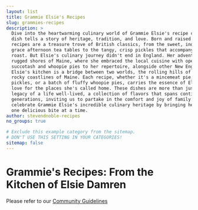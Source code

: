 ```yaml
---
layout: list
title: Grammie Elsie's Recipes
slug: grammies-recipes
description: >
  Dive into the heartwarming culinary world of Grammie Elsie's recipe collection, where each
  dish tells a story of heritage, tradition, and love. Born and raised in England, Elsie's
  recipes are a treasure trove of British classics, from the sweet, indulgent desserts that
  grace afternoon tea tables to the tangy, crisp pickles that accompany a hearty Sunday
  roast. But Elsie's culinary journey didn't end in England. Her adventures led her to the
  rugged shores of Maine, where she embraced the local cuisine with open arms, adding
  succotash and whoopie pies to her repertoire, alongside other New England favorites.
  Elsie's kitchen is a bridge between two worlds, the rolling hills of England and the
  rocky coastlines of Maine. Each recipe, whether it's a mincemeat pie, a jar of homemade
  pickles, or a batch of fluffy whoopie pies, carries the essence of Elsie's journey and her
  love for the places she's called home. These dishes are more than just food; they're a
  legacy of a life well-lived, a collection of flavors that spans continents and
  generations, inviting us to partake in the comfort and joy of family traditions. Let's
  celebrate Grammie Elsie's incredible culinary heritage by bringing her recipes to life,
  one delicious bite at a time.
author: stevendnoble-recipes
no_groups: true

# Exclude this example category from the sitemap.
# DON'T USE THIS SETTING IN YOUR CATEGORIES!
sitemap: false
---
```


# Grammie's Recipes: From the Kitchen of Elsie Damren

Please refer to our [Community Guidelines](/community-guidelines)
